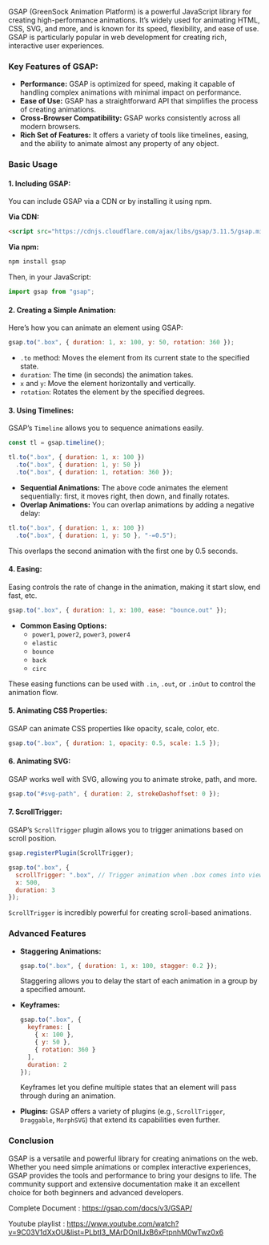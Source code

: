 GSAP (GreenSock Animation Platform) is a powerful JavaScript library for creating high-performance animations. It’s widely used for animating HTML, CSS, SVG, and more, and is known for its speed, flexibility, and ease of use. GSAP is particularly popular in web development for creating rich, interactive user experiences.

### Key Features of GSAP:
- **Performance:** GSAP is optimized for speed, making it capable of handling complex animations with minimal impact on performance.
- **Ease of Use:** GSAP has a straightforward API that simplifies the process of creating animations.
- **Cross-Browser Compatibility:** GSAP works consistently across all modern browsers.
- **Rich Set of Features:** It offers a variety of tools like timelines, easing, and the ability to animate almost any property of any object.

### Basic Usage

#### 1. **Including GSAP:**
   You can include GSAP via a CDN or by installing it using npm.

   **Via CDN:**
   ```html
   <script src="https://cdnjs.cloudflare.com/ajax/libs/gsap/3.11.5/gsap.min.js"></script>
   ```

   **Via npm:**
   ```bash
   npm install gsap
   ```

   Then, in your JavaScript:
   ```javascript
   import gsap from "gsap";
   ```

#### 2. **Creating a Simple Animation:**
   Here’s how you can animate an element using GSAP:

   ```javascript
   gsap.to(".box", { duration: 1, x: 100, y: 50, rotation: 360 });
   ```

   - `.to` method: Moves the element from its current state to the specified state.
   - `duration`: The time (in seconds) the animation takes.
   - `x` and `y`: Move the element horizontally and vertically.
   - `rotation`: Rotates the element by the specified degrees.

#### 3. **Using Timelines:**
   GSAP’s `Timeline` allows you to sequence animations easily.

   ```javascript
   const tl = gsap.timeline();

   tl.to(".box", { duration: 1, x: 100 })
     .to(".box", { duration: 1, y: 50 })
     .to(".box", { duration: 1, rotation: 360 });
   ```

   - **Sequential Animations:** The above code animates the element sequentially: first, it moves right, then down, and finally rotates.
   - **Overlap Animations:** You can overlap animations by adding a negative delay:

   ```javascript
   tl.to(".box", { duration: 1, x: 100 })
     .to(".box", { duration: 1, y: 50 }, "-=0.5");
   ```

   This overlaps the second animation with the first one by 0.5 seconds.

#### 4. **Easing:**
   Easing controls the rate of change in the animation, making it start slow, end fast, etc.

   ```javascript
   gsap.to(".box", { duration: 1, x: 100, ease: "bounce.out" });
   ```

   - **Common Easing Options:**
     - `power1`, `power2`, `power3`, `power4`
     - `elastic`
     - `bounce`
     - `back`
     - `circ`

   These easing functions can be used with `.in`, `.out`, or `.inOut` to control the animation flow.

#### 5. **Animating CSS Properties:**
   GSAP can animate CSS properties like opacity, scale, color, etc.

   ```javascript
   gsap.to(".box", { duration: 1, opacity: 0.5, scale: 1.5 });
   ```

#### 6. **Animating SVG:**
   GSAP works well with SVG, allowing you to animate stroke, path, and more.

   ```javascript
   gsap.to("#svg-path", { duration: 2, strokeDashoffset: 0 });
   ```

#### 7. **ScrollTrigger:**
   GSAP’s `ScrollTrigger` plugin allows you to trigger animations based on scroll position.

   ```javascript
   gsap.registerPlugin(ScrollTrigger);

   gsap.to(".box", {
     scrollTrigger: ".box", // Trigger animation when .box comes into view
     x: 500,
     duration: 3
   });
   ```

   `ScrollTrigger` is incredibly powerful for creating scroll-based animations.

### Advanced Features

- **Staggering Animations:**
  ```javascript
  gsap.to(".box", { duration: 1, x: 100, stagger: 0.2 });
  ```
  Staggering allows you to delay the start of each animation in a group by a specified amount.

- **Keyframes:**
  ```javascript
  gsap.to(".box", {
    keyframes: [
      { x: 100 },
      { y: 50 },
      { rotation: 360 }
    ],
    duration: 2
  });
  ```
  Keyframes let you define multiple states that an element will pass through during an animation.

- **Plugins:**
  GSAP offers a variety of plugins (e.g., `ScrollTrigger`, `Draggable`, `MorphSVG`) that extend its capabilities even further.

### Conclusion

GSAP is a versatile and powerful library for creating animations on the web. Whether you need simple animations or complex interactive experiences, GSAP provides the tools and performance to bring your designs to life. The community support and extensive documentation make it an excellent choice for both beginners and advanced developers.

Complete Document : https://gsap.com/docs/v3/GSAP/

Youtube playlist : https://www.youtube.com/watch?v=9C03V1dXxOU&list=PLbtI3_MArDOnIIJxB6xFtpnhM0wTwz0x6
